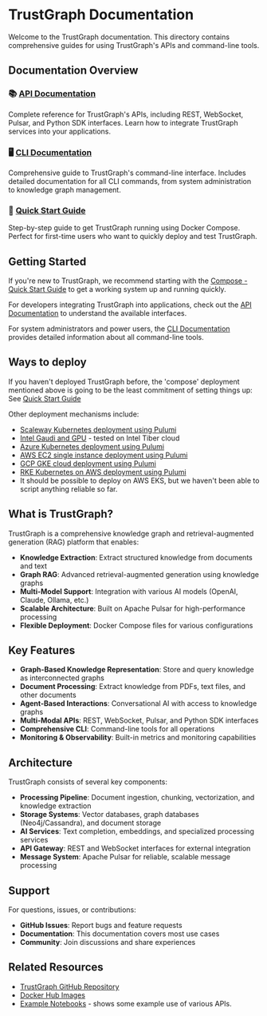 # TrustGraph Documentation

Welcome to the TrustGraph documentation. This directory contains comprehensive guides for using TrustGraph's APIs and command-line tools.

## Documentation Overview

### 📚 [API Documentation](apis/README.md)
Complete reference for TrustGraph's APIs, including REST, WebSocket, Pulsar, and Python SDK interfaces. Learn how to integrate TrustGraph services into your applications.

### 🖥️ [CLI Documentation](cli/README.md)
Comprehensive guide to TrustGraph's command-line interface. Includes detailed documentation for all CLI commands, from system administration to knowledge graph management.

### 🚀 [Quick Start Guide](README.quickstart-docker-compose.md)
Step-by-step guide to get TrustGraph running using Docker Compose. Perfect for first-time users who want to quickly deploy and test TrustGraph.

## Getting Started

If you're new to TrustGraph, we recommend starting with the
[Compose - Quick Start Guide](README.quickstart-docker-compose.md)
to get a working system up and running quickly.

For developers integrating TrustGraph into applications, check out the
[API Documentation](apis/README.md) to understand the available interfaces.

For system administrators and power users, the
[CLI Documentation](cli/README.md) provides detailed information about all
command-line tools.

## Ways to deploy

If you haven't deployed TrustGraph before, the 'compose' deployment 
mentioned above is going to be the least commitment of setting things up:
See [Quick Start Guide](README.quickstart-docker-compose.md)

Other deployment mechanisms include:
- [Scaleway Kubernetes deployment using Pulumi](https://github.com/trustgraph-ai/pulumi-trustgraph-scaleway)
- [Intel Gaudi and GPU](https://github.com/trustgraph-ai/trustgraph-tiber-cloud) - tested on Intel Tiber cloud
- [Azure Kubernetes deployment using Pulumi](https://github.com/trustgraph-ai/pulumi-trustgraph-aks)
- [AWS EC2 single instance deployment using Pulumi](https://github.com/trustgraph-ai/pulumi-trustgraph-ec2)
- [GCP GKE cloud deployment using Pulumi](https://github.com/trustgraph-ai/pulumi-trustgraph-gke)
- [RKE Kubernetes on AWS deployment using Pulumi](https://github.com/trustgraph-ai/pulumi-trustgraph-aws-rke)
- It should be possible to deploy on AWS EKS, but we haven't been able to
  script anything reliable so far.

## What is TrustGraph?

TrustGraph is a comprehensive knowledge graph and retrieval-augmented generation (RAG) platform that enables:

- **Knowledge Extraction**: Extract structured knowledge from documents and text
- **Graph RAG**: Advanced retrieval-augmented generation using knowledge graphs
- **Multi-Model Support**: Integration with various AI models (OpenAI, Claude, Ollama, etc.)
- **Scalable Architecture**: Built on Apache Pulsar for high-performance processing
- **Flexible Deployment**: Docker Compose files for various configurations

## Key Features

- **Graph-Based Knowledge Representation**: Store and query knowledge as interconnected graphs
- **Document Processing**: Extract knowledge from PDFs, text files, and other documents
- **Agent-Based Interactions**: Conversational AI with access to knowledge graphs
- **Multi-Modal APIs**: REST, WebSocket, Pulsar, and Python SDK interfaces
- **Comprehensive CLI**: Command-line tools for all operations
- **Monitoring & Observability**: Built-in metrics and monitoring capabilities

## Architecture

TrustGraph consists of several key components:

- **Processing Pipeline**: Document ingestion, chunking, vectorization, and knowledge extraction
- **Storage Systems**: Vector databases, graph databases (Neo4j/Cassandra), and document storage
- **AI Services**: Text completion, embeddings, and specialized processing services
- **API Gateway**: REST and WebSocket interfaces for external integration
- **Message System**: Apache Pulsar for reliable, scalable message processing

## Support

For questions, issues, or contributions:

- **GitHub Issues**: Report bugs and feature requests
- **Documentation**: This documentation covers most use cases
- **Community**: Join discussions and share experiences

## Related Resources

- [TrustGraph GitHub Repository](https://github.com/trustgraph-ai/trustgraph)
- [Docker Hub Images](https://hub.docker.com/u/trustgraph)
- [Example Notebooks](https://github.com/trustgraph-ai/example-notebooks) -
  shows some example use of various APIs.
  

